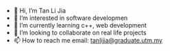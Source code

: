 - 👋 Hi, I’m Tan Li Jia
- 👀 I’m interested in software developmen
- 🌱 I’m currently learning c++, web development
- 💞️ I’m looking to collaborate on real life projects
- 📫 How to reach me email: tanlijia@graduate.utm.my


